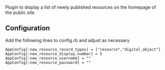 Plugin to display a list of newly published resources on the homepage of the public site.

Configuration
------------------
Add the following lines to config.rb and adjust as necessary
```
AppConfig[:new_resource_record_types] = ["resource","digital_object"]
AppConfig[:new_resource_display_number] = 5
AppConfig[:new_resource_username] = ""
AppConfig[:new_resource_password] = ""
```
